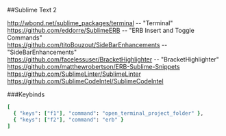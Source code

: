 ##Sublime Text 2

http://wbond.net/sublime_packages/terminal -- "Terminal"<br>
https://github.com/eddorre/SublimeERB -- "ERB Insert and Toggle Commands"<br>
https://github.com/titoBouzout/SideBarEnhancements -- "SideBarEnhancements"<br>
https://github.com/facelessuser/BracketHighlighter -- "BracketHighlighter"<br>
https://github.com/matthewrobertson/ERB-Sublime-Snippets<br>
https://github.com/SublimeLinter/SublimeLinter<br>
https://github.com/SublimeCodeIntel/SublimeCodeIntel<br>


###Keybinds 
``` ruby
[
  { "keys": ["f1"], "command": "open_terminal_project_folder" },
  { "keys": ["f2"], "command": "erb" }
]
```
